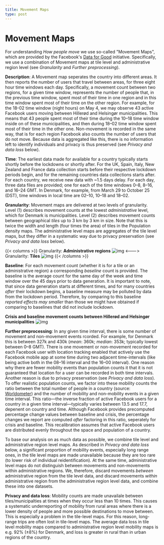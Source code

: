 ```yaml
---
title: Movement Maps
type: post
---
```


# Movement Maps

For understanding *How people move* we use so-called "Movement Maps", which are provided by the Facebook's [Data for Good](https://dataforgood.fb.com/) initiative. Specifically, we use a combination of Movement maps at tile level and administrative region level (see *Granularity* and *Further preprocessing*).

**Description**: A Movement map seperates the country into different areas. It then reports the number of users that travel between areas, for three eight hour time windows each day. Specifically, a movement count between two regions, for a given time window, represents the number of people that, in the previous time window, spent most of their time in one region and in this time window spent most of their time on the other region. For example, for the 18-02 time window (night hours) on May 4, we may observe 43 active Facebook users moving between Hillerød and Helsingør municipalities. This means that 43 people spent most of their time during the 10–18 time window inside on of these municipalities, and then during 18–02 time window spent most of their time in the other one. Non-movement is recorded in the same way, that is for each region Facebook also counts the number of users that do not move. Because data is aggregated like this, there is no information left to identify individuals and privacy is thus preserved (see *Privacy and data loss* below).

**Time**: The earliest data made for available for a country typically starts shortly before the lockdowns or shortly after. For the UK, Spain, Italy, New Zealand and France data collection starts before their respective lockdown periods begin, and for the remaining countries data collections starts after. For each country, we receive new data with \~1.5 days delay. For each day, three data files are provided; one for each of the time windows 0–8, 8–16, and 16–24 GMT. In Denmark, for example, from March 29 to October 25 (DST), time windows in local time are 02–10, 10–18 and 18–02.

**Granularity**: Movement maps are delivered at two levels of granularity. Level (1) describes movement counts at the lowest *administrative* level, which for Denmark is municipalities. Level (2) describes movement counts between geographical *tiles* up to 3 km by 3 km in size. Note that this is twice the width and length (four times the area) of tiles in the Population density maps. The administrative level maps are aggregates of the tile level maps, but they differ in a systematic way due to privacy preservation (see *Privacy and data loss* below).

{{< columns >}}
Granularity: **Administrative regions**
![img](/data_description_movement_admin.png)
<--->
Granularity: **Tiles**
![img](/data_description_movement_tile.png)
{{< /columns >}}

**Baseline**: For each movement count (whether it is for a tile or an administrative region) a corresponding *baseline* count is provided. The baseline is the average count for the same day of the week and time window over the 45 days prior to data generation. It is important to note, that since data generation starts at different times, and for many countries *after* their lockdown begins, a baseline measure may be polluted by data from the lockdown period. Therefore, by comparing to this baseline *reported effects may smaller* than those we might have obtained if comparing to baselines that did not include lockdown.

**Crisis and baseline movement counts between Hillerød and Helsingør municipalities**
![img](/data_description_movement_baseline.png)

**Further preprocessing**:
In any given time interval, there is some number of movement and non-movement events rcorded. For example, for Denmark this is between 327k and 430k (*mean*: 360k; *median*: 353k; typically lowest between 0–8 GMT). There is one movement or non-movement recorded for each Facebook user with location tracking enabled that actively use the Facebook mobile app at some time during two adjacent time-intervals (like being active both in the 08–16 interval and the 16–00 interval). One reason why there are fewer mobility events than population counts it that it is not guaranteed that location for a user can be recorded in both time intervals. Another reason is due to privacy preservation (see *Privacy and data loss*). To offer realistic population counts, we factor into these mobility counts the ratio between the total number of people in a country (source: [Worldometer](https://www.worldometers.info/world-population/denmark-population/)) and the number of mobility and non-mobility events in a given time interval. This ratio—the inverse fraction of active Facebook users for a country in a given time interval—typically varies between 13.5 and 17.7, depenent on country and time. Although Facebook provides precomputed percentage change values between baseline and crisis, the percentage changes we report are computed *after* factoring in this ratio, seperately for crisis and baseline. This recalibration assumes that active Facebook users are distributed evenly throughout the space and population of a country.

To base our analysis on as much data as possible, we combine tile level and administrative region level maps. As described in *Privacy and data loss* below, a significant proportion of mobility events, especially long range ones, in the tile level maps are made unavailable because they are too rare (to lower risk of individual reidentification). At the same time, administrative level maps do not distinguish between movements and non-movements within administrative regions. We, therefore, discard movements *between* administrative region from the tile level data, and discard movements *within* administrative region from the administrative region level data, and combine these into one datasets.

**Privacy and data loss**: Mobility counts are made unavailale between tiles/municipalties at times when they occur less than 10 times. This causes a systematic underreporting of mobility from rural areas where there is a lower density of people and more possible destinations to move between. This is especially a problem in the tile-level maps. For this reason, long-range trips are often lost in tile-level maps. The average data loss in tile level mobility maps compared to administrative region level mobility maps is e.g. 92% (±8%) for Denmark, and loss is greater in rural than in urban regions of the country.
